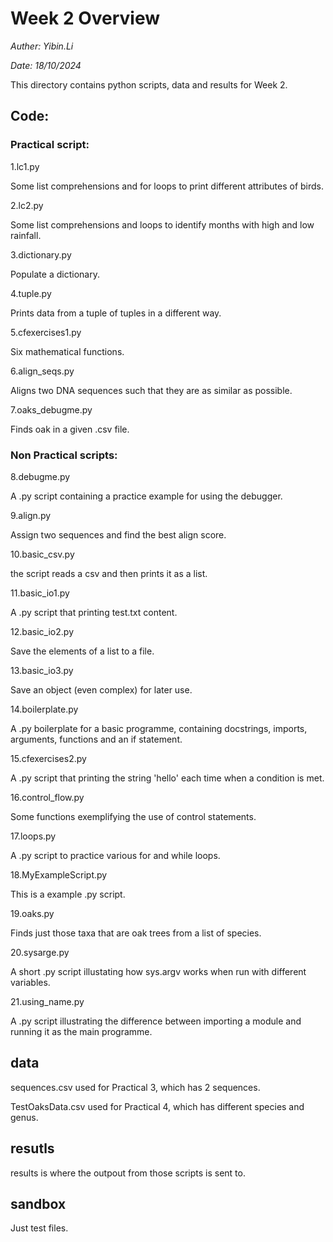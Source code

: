 # Week 2 Overview

*Auther: Yibin.Li*

*Date: 18/10/2024*

This directory contains python scripts, data and results for Week 2.

## Code:

### Practical script:

1.lc1.py

Some list comprehensions and for loops to print different attributes of birds.

2.lc2.py

Some list comprehensions and loops to identify months with high and low rainfall.

3.dictionary.py

Populate a dictionary. 

4.tuple.py

Prints data from a tuple of tuples in a different way.

5.cfexercises1.py

Six mathematical functions.

6.align_seqs.py 

Aligns two DNA sequences such that they are as similar as possible.

7.oaks_debugme.py

Finds oak in a given .csv file.


### Non Practical scripts:

8.debugme.py 

A .py script containing a practice example for using the debugger.

9.align.py

Assign two sequences and find the best align score.

10.basic_csv.py

the script reads a csv and then prints it as a list.

11.basic_io1.py

A .py script that printing test.txt content.

12.basic_io2.py

Save the elements of a list to a file.

13.basic_io3.py

Save an object (even complex) for later use.

14.boilerplate.py

A .py boilerplate for a basic programme, containing docstrings, imports, arguments, functions and an if statement.

15.cfexercises2.py

A .py script that printing the string 'hello' each time when a condition is met.

16.control_flow.py

Some functions exemplifying the use of control statements.

17.loops.py

A .py script to practice various for and while loops.

18.MyExampleScript.py

This is a example .py script.

19.oaks.py

Finds just those taxa that are oak trees from a list of species.

20.sysarge.py

A short .py script illustating how sys.argv works when run with different variables.

21.using_name.py

A .py script illustrating the difference between importing a module and running it as the main programme.


## data

sequences.csv used for Practical 3, which has 2 sequences.

TestOaksData.csv used for Practical 4, which has different species and genus.


## resutls

results is where the outpout from those scripts is sent to.


## sandbox

Just test files.
